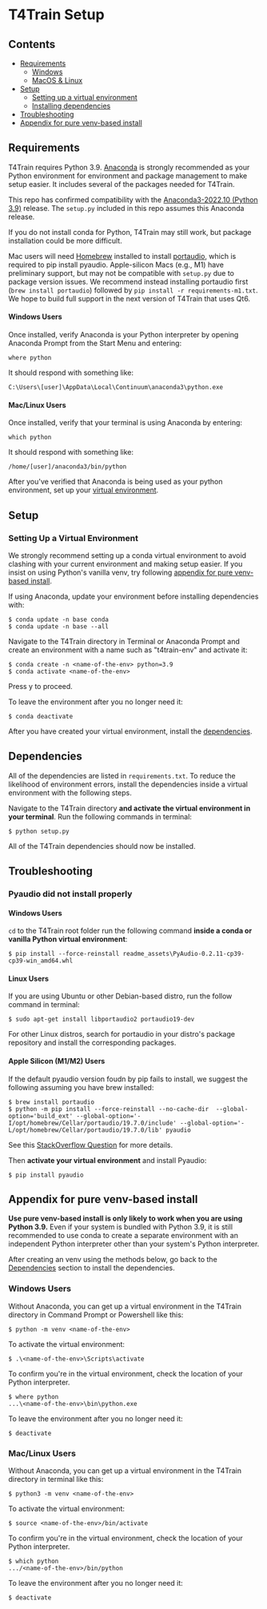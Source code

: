 # T4Train Setup

## Contents

- [Requirements](#requirements)
	- [Windows](#windows-users)
	- [MacOS & Linux](#maclinux-users)
- [Setup](#setup)
	- [Setting up a virtual environment](#setting-up-a-virtual-environment)
	- [Installing dependencies](#dependencies)
- [Troubleshooting](#troubleshooting)
- [Appendix for pure venv-based install](#appendix-for-pure-venv-based-install)


## Requirements

T4Train requires Python 3.9. [Anaconda](https://www.anaconda.com/distribution/) is strongly
recommended as your Python environment for environment and package management to
make setup easier. It includes several of the packages needed for T4Train. 

This repo has confirmed compatibility with the [Anaconda3-2022.10 (Python 3.9)](https://repo.anaconda.com/archive/) release. The `setup.py` included in this repo assumes this Anaconda release.

If you do not install conda for Python, T4Train may still work, but package
installation could be more difficult.

Mac users will need [Homebrew](https://brew.sh/) installed to install
[portaudio](https://formulae.brew.sh/formula/portaudio), which is required to
pip install pyaudio. Apple-silicon Macs (e.g., M1) have preliminary support, but may not be compatible with `setup.py` due to package version issues. We recommend instead installing portaudio first (`brew install portaudio`) followed by `pip install -r requirements-m1.txt`. We hope to build full support in the next version of T4Train that uses Qt6. 

#### Windows Users

Once installed, verify Anaconda is your Python interpreter by opening Anaconda
Prompt from the Start Menu and entering:
    
    where python

It should respond with something like:

    C:\Users\[user]\AppData\Local\Continuum\anaconda3\python.exe

#### Mac/Linux Users

Once installed, verify that your terminal is using Anaconda by entering:
    
    which python

It should respond with something like:

    /home/[user]/anaconda3/bin/python

After you've verified that Anaconda is being used as your python environment,
set up your [virtual environment](#setting-up-a-virtual-environment).

## Setup

### Setting Up a Virtual Environment

We strongly recommend setting up a conda virtual environment to avoid clashing
with your current environment and making setup easier. If you insist on using
Python's vanilla venv, try following
[appendix for pure venv-based install](#appendix-for-pure-venv-based-install).

If using Anaconda, update your environment before installing dependencies with:

    $ conda update -n base conda
    $ conda update -n base --all

Navigate to the T4Train directory in Terminal or Anaconda Prompt and create an
environment with a name such as "t4train-env" and activate it:

	$ conda create -n <name-of-the-env> python=3.9
	$ conda activate <name-of-the-env>

Press y to proceed.

To leave the environment after you no longer need it:

	$ conda deactivate

After you have created your virtual environment, install the [dependencies](#Dependencies).

## Dependencies

All of the dependencies are listed in `requirements.txt`. To reduce the
likelihood of environment errors, install the dependencies inside a virtual
environment with the following steps.

Navigate to the T4Train directory **and activate the virtual environment in your
terminal**. Run the following commands in terminal:

	$ python setup.py

All of the T4Train dependencies should now be installed.

## Troubleshooting

### Pyaudio did not install properly

#### Windows Users

`cd` to the T4Train root folder run the following command **inside a conda
 or vanilla Python virtual environment**:

    $ pip install --force-reinstall readme_assets\PyAudio-0.2.11-cp39-cp39-win_amd64.whl 

#### Linux Users

If you are using Ubuntu or other Debian-based distro, run the follow command in
terminal:

    $ sudo apt-get install libportaudio2 portaudio19-dev

For other Linux distros, search for portaudio in your distro's package
repository and install the corresponding packages.

#### Apple Silicon (M1/M2) Users

If the default pyaudio version foudn by pip fails to install, we suggest the following assuming you have brew installed: 

    $ brew install portaudio
    $ python -m pip install --force-reinstall --no-cache-dir  --global-option='build_ext' --global-option='-I/opt/homebrew/Cellar/portaudio/19.7.0/include' --global-option='-L/opt/homebrew/Cellar/portaudio/19.7.0/lib' pyaudio
    
See this [StackOverflow Question](https://stackoverflow.com/questions/68251169/unable-to-install-pyaudio-on-m1-mac-portaudio-already-installed) for more details. 

Then **activate your virtual environment** and install Pyaudio:

    $ pip install pyaudio

## Appendix for pure venv-based install

**Use pure venv-based install is only likely to work when you are using Python
3.9.** Even if your system is bundled with Python 3.9, it is still recommended
to use conda to create a separate environment with an independent Python
interpreter other than your system's Python interpreter.

After creating an venv using the methods below, go back to the
[Dependencies](#dependencies) section to install the dependencies.

### Windows Users

Without Anaconda, you can get up a virtual environment in the T4Train directory
in Command Prompt or Powershell like this:

    $ python -m venv <name-of-the-env>

To activate the virtual environment:

    $ .\<name-of-the-env>\Scripts\activate

To confirm you're in the virtual environment, check the location of your Python
interpreter.

    $ where python
    ...\<name-of-the-env>\bin\python.exe

To leave the environment after you no longer need it:

	$ deactivate

### Mac/Linux Users

Without Anaconda, you can get up a virtual environment in the T4Train directory
in terminal like this:

    $ python3 -m venv <name-of-the-env>

To activate the virtual environment:

    $ source <name-of-the-env>/bin/activate

To confirm you're in the virtual environment, check the location of your Python interpreter.

    $ which python
    .../<name-of-the-env>/bin/python

To leave the environment after you no longer need it:

	$ deactivate
